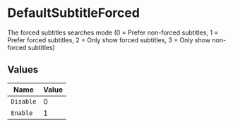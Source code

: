 # DefaultSubtitleForced

The forced subtitles searches mode (0 = Prefer non-forced subtitles, 1 = Prefer forced subtitles, 2 = Only show forced subtitles, 3 = Only show non-forced subtitles)


## Values

| Name      | Value     |
| --------- | --------- |
| `Disable` | 0         |
| `Enable`  | 1         |